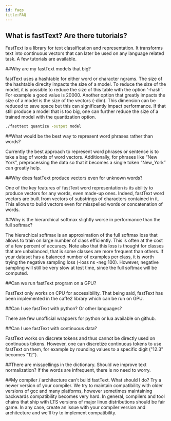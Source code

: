 ```yaml
---
id: faqs
title:FAQ
---
```


## What is fastText? Are there tutorials?

FastText is a library for text classification and representation. It transforms text into continuous vectors that can later be used on any language related task. A few tutorials are available.

##Why are my fastText models that big?

fastText uses a hashtable for either word or character ngrams. The size of the hashtable direclty impacts the size of a model. To reduce the size of the model, it is possible to reduce the size of this table with the option '-hash'. For example a good value is 20000. Another option that greatly impacts the size of a model is the size of the vectors (-dim). This dimension can be reduced to save space but this can significantly impact performance. If that still produce a model that is too big, one can further reduce the size of a trained model with the quantization option.
```bash
./fasttext quantize -output model
``` 

##What would be the best way to represent word phrases rather than words?

Currently the best approach to represent word phrases or sentence is to take a bag of words of word vectors. Additionally, for phrases like “New York”, preprocessing the data so that it becomes a single token “New_York” can greatly help. 

##Why does fastText produce vectors even for unknown words?

One of the key features of fastText word representation is its ability to produce vectors for any words, even made-up ones. 
Indeed, fastText word vectors are built from vectors of substrings of characters contained in it. 
This allows to build vectors even for misspelled words or concatenation of words.

##Why is the hierarchical softmax slightly worse in performance than the full softmax? 

The hierachical softmax is an approximation of the full softmax loss that allows to train on large number of class efficiently. This is often at the cost of a few percent of accuracy. 
Note also that this loss is thought for classes that are unbalanced, that is some classes are more frequent than others. If your dataset has a balanced number of examples per class, it is worth trying the negative sampling loss (-loss ns -neg 100).
However, negative sampling will still be very slow at test time, since the full softmax will be computed.

##Can we run fastText program on a GPU?

FastText only works on CPU for accessibility. That being said, fastText has been implemented in the caffe2 library which can be run on GPU.

##Can I use fastText with python? Or other languages?

There are few unofficial wrappers for python or lua available on github.

##Can I use fastText with continuous data?

FastText works on discrete tokens and thus cannot be directly used on continuous tokens. However, one can discretize continuous tokens to use fastText on them, for example by rounding values to a specific digit ("12.3" becomes "12").

##There are misspellings in the dictionary. Should we improve text normalization?
If the words are infrequent, there is no need to worry.

##My compiler / architecture can't build fastText. What should I do?
Try a newer version of your compiler. We try to maintain compatibility with older versions of gcc and many platforms, however sometimes maintaining backwards compatibility becomes very hard. In general, compilers and tool chains that ship with LTS versions of major linux distributions should be fair game. In any case, create an issue with your compiler version and architecture and we'll try to implement compatibility.




